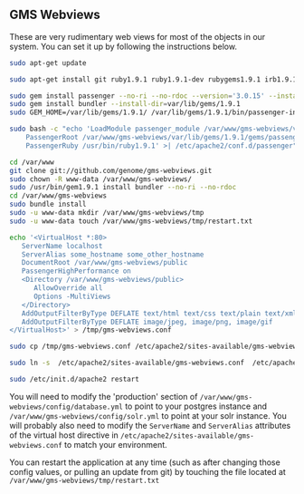 GMS Webviews
----

These are very rudimentary web views for most of the objects in our system. You can set it up by following the instructions below.

```bash
sudo apt-get update

sudo apt-get install git ruby1.9.1 ruby1.9.1-dev rubygems1.9.1 irb1.9.1 ri1.9.1 rdoc1.9.1 build-essential apache2 libopenssl-ruby1.9.1 libssl-dev zlib1g-dev libcurl4-openssl-dev apache2-prefork-dev libapr1-dev libaprutil1-dev postgresql postgresql-contrib libpq-dev libxslt-dev libxml2-dev

sudo gem install passenger --no-ri --no-rdoc --version='3.0.15' --install-dir=/var/lib/gems/1.9.1
sudo gem install bundler --install-dir=var/lib/gems/1.9.1
sudo GEM_HOME=/var/lib/gems/1.9.1/ /var/lib/gems/1.9.1/bin/passenger-install-apache2-module --auto

sudo bash -c "echo 'LoadModule passenger_module /var/www/gms-webviews/var/lib/gems/1.9.1/gems/passenger-3.0.15/ext/apache2/mod_passenger.so 
    PassengerRoot /var/www/gms-webviews/var/lib/gems/1.9.1/gems/passenger-3.0.15
    PassengerRuby /usr/bin/ruby1.9.1' >| /etc/apache2/conf.d/passenger"

cd /var/www 
git clone git://github.com/genome/gms-webviews.git
sudo chown -R www-data /var/www/gms-webviews/
sudo /usr/bin/gem1.9.1 install bundler --no-ri --no-rdoc
cd /var/www/gms-webviews
sudo bundle install
sudo -u www-data mkdir /var/www/gms-webviews/tmp
sudo -u www-data touch /var/www/gms-webviews/tmp/restart.txt

echo '<VirtualHost *:80>
   ServerName localhost
   ServerAlias some_hostname some_other_hostname
   DocumentRoot /var/www/gms-webviews/public
   PassengerHighPerformance on
   <Directory /var/www/gms-webviews/public>
      AllowOverride all
      Options -MultiViews
   </Directory>
   AddOutputFilterByType DEFLATE text/html text/css text/plain text/xml application/json
   AddOutputFilterByType DEFLATE image/jpeg, image/png, image/gif
</VirtualHost>' > /tmp/gms-webviews.conf

sudo cp /tmp/gms-webviews.conf /etc/apache2/sites-available/gms-webviews.conf

sudo ln -s  /etc/apache2/sites-available/gms-webviews.conf  /etc/apache2/sites-enabled/gms-webviews.conf

sudo /etc/init.d/apache2 restart
```


You will need to modify the 'production' section of `/var/www/gms-webviews/config/database.yml` to point to your postgres instance and `/var/www/gms-webviews/config/solr.yml` to point at your solr instance.
You will probably also need to modify the `ServerName` and `ServerAlias` attributes of the virtual host directive in `/etc/apache2/sites-available/gms-webviews.conf` to match your environment.

You can restart the application at any time (such as after changing those config values, or pulling an update from git) by touching the file located at `/var/www/gms-webviews/tmp/restart.txt`
